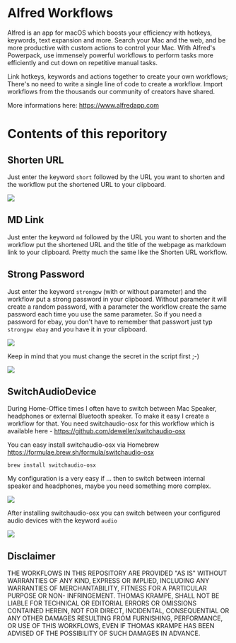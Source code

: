 # Alfred Workflows
Alfred is an app for macOS which boosts your efficiency with hotkeys, keywords, text expansion and more. Search your Mac and the web, and be more productive with custom actions to control your Mac. With Alfred's Powerpack, use immensely powerful workflows to perform tasks more efficiently and cut down on repetitive manual tasks.

Link hotkeys, keywords and actions together to create your own workflows; There's no need to write a single line of code to create a workflow. Import workflows from the thousands our community of creators have shared.

More informations here: https://www.alfredapp.com 

# Contents of this reporitory
## Shorten URL
Just enter the keyword `short` followed by the URL you want to shorten and the workflow put the shortened URL to your clipboard.

![][1]

## MD Link
Just enter the keyword `md` followed by the URL you want to shorten and the workflow put the shortened URL and the title of the webpage as markdown link to your clipboard. Pretty much the same like the Shorten URL workflow.

## Strong Password
Just enter the keyword `strongpw` (with or without parameter) and the workflow put a strong password in your clipboard. Without parameter it will create a random password, with a parameter the workflow create the same password each time you use the same parameter. So if you need a password for ebay, you don't have to remember that passwort just typ `strongpw ebay` and you have it in your clipboard.

![][2]

Keep in mind that you must change the secret in the script first ;-)

![][4]

## SwitchAudioDevice
During Home-Office times I often have to switch between Mac Speaker, headphones or external Bluetooth speaker. To make it easy I create a workflow for that. You need switchaudio-osx for this workflow which is available here - https://github.com/deweller/switchaudio-osx 

You can easy install switchaudio-osx via Homebrew https://formulae.brew.sh/formula/switchaudio-osx 

```
brew install switchaudio-osx
```

My configuration is a very easy if ... then to switch between internal speaker and headphones, maybe you need something more complex.

![][5]

After installing switchaudio-osx you can switch between your configured audio devices with the keyword `audio`

![][3]

## Disclaimer
THE WORKFLOWS IN THIS REPOSITORY ARE PROVIDED "AS IS" WITHOUT WARRANTIES OF ANY KIND, EXPRESS OR IMPLIED, INCLUDING ANY WARRANTIES OF MERCHANTABILITY, FITNESS FOR A PARTICULAR PURPOSE OR NON- INFRINGEMENT. THOMAS KRAMPE, SHALL NOT BE LIABLE FOR TECHNICAL OR EDITORIAL ERRORS OR OMISSIONS CONTAINED HEREIN, NOT FOR DIRECT, INCIDENTAL, CONSEQUENTIAL OR ANY OTHER DAMAGES RESULTING FROM FURNISHING, PERFORMANCE, OR USE OF THIS WORKFLOWS, EVEN IF THOMAS KRAMPE HAS BEEN ADVISED OF THE POSSIBILITY OF SUCH DAMAGES IN ADVANCE.

[1]: images/Alfred01.png
[2]: images/Alfred02.png
[3]: images/Alfred03.png
[4]: images/Alfred04.png
[5]: images/Alfred05.png
